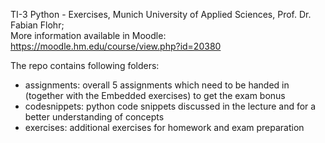 TI-3 Python - Exercises, Munich University of Applied Sciences, Prof. Dr. Fabian Flohr; <br />
More information available in Moodle: https://moodle.hm.edu/course/view.php?id=20380

The repo contains following folders:  <br />
- assignments: overall 5 assignments which need to be handed in (together with the Embedded exercises) to get the exam bonus  <br />
- codesnippets: python code snippets discussed in the lecture and for a better understanding of concepts <br />
- exercises: additional exercises for homework and exam preparation <br />
